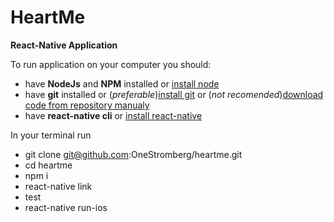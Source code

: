 # HeartMe
<b>React-Native Application</b>

To run application on your computer you should: 
- have <b>NodeJs</b> and <b>NPM</b> installed or [install node](https://nodejs.org/en/download/)
- have <b>git</b> installed or (<i>preferable</i>)[install git](https://git-scm.com/book/en/v2/Getting-Started-Installing-Git) or (<i>not recomended</i>)[download code from repository manualy](https://github.com/OneStromberg/heartme/archive/master.zip)
- have <b>react-native cli</b> or [install react-native](https://facebook.github.io/react-native/docs/getting-started.html)

In your terminal run
- git clone git@github.com:OneStromberg/heartme.git
- cd heartme
- npm i
- react-native link
- test
- react-native run-ios
